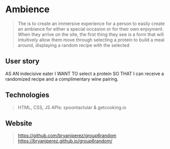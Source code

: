 # Ambience
> The is to create an immersive experience for a person to easily create an ambiance for either a special occasion or for their own enjoyment. When they arrive on the site, the first thing they see is a form that will intuitively allow them move through selecting a protein to build a meal around, displaying a random recipe with the selected 


## User story
AS AN indecisive eater I WANT TO  select a protein SO THAT I can receive a randomized recipe and a complimentary wine pairing. 

## Technologies
> HTML, CSS, JS
> APIs: spoontactular & getcooking.io

## Website
> https://github.com/bryanjperez/group6random </br>
> https://bryanjperez.github.io/group6random/